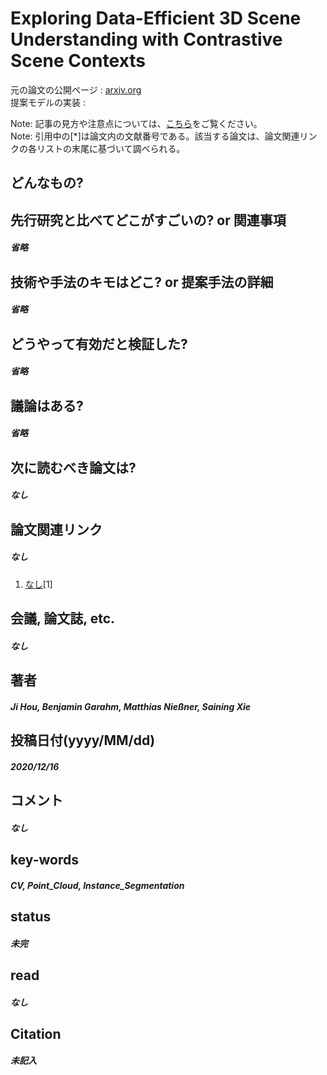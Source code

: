 # Exploring Data-Efficient 3D Scene Understanding with Contrastive Scene Contexts

元の論文の公開ページ : [arxiv.org](https://arxiv.org/abs/2012.09165)  
提案モデルの実装 : []()  

Note: 記事の見方や注意点については、[こちら](/)をご覧ください。  
Note: 引用中の[*]は論文内の文献番号である。該当する論文は、論文関連リンクの各リストの末尾に基づいて調べられる。

## どんなもの?


## 先行研究と比べてどこがすごいの? or 関連事項
##### 省略

## 技術や手法のキモはどこ? or 提案手法の詳細
##### 省略

## どうやって有効だと検証した?
##### 省略

## 議論はある?
##### 省略

## 次に読むべき論文は?
##### なし

## 論文関連リンク
##### なし
1. [なし]()[1]

## 会議, 論文誌, etc.
##### なし

## 著者
##### Ji Hou, Benjamin Garahm, Matthias Nießner, Saining Xie

## 投稿日付(yyyy/MM/dd)
##### 2020/12/16

## コメント
##### なし

## key-words
##### CV, Point_Cloud, Instance_Segmentation

## status
##### 未完

## read
##### なし

## Citation
##### 未記入
